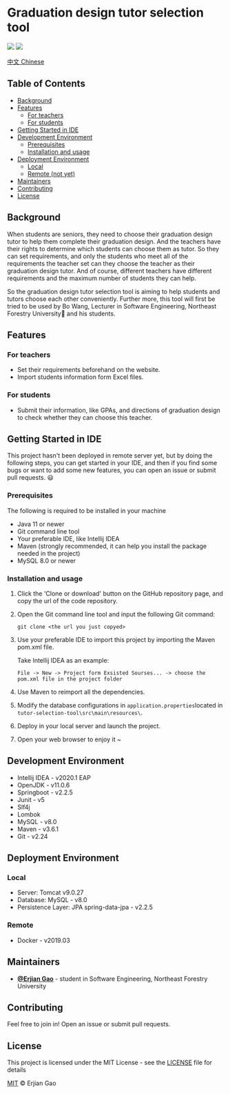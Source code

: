 # Graduation design tutor selection tool

<a href="https://www.oracle.com/java/" target="_blank"><img src="https://img.shields.io/badge/language-java-orange.svg"></a>
<a href="#License"><img src="https://img.shields.io/badge/license-MIT-green.svg"></a>

<!-- 
<a href=""> <img src="https://visitor-count-badge.herokuapp.com/total.svg?repo_id=ErjianGao.tutor-selection-tool"></a> 
<a href=""><img src="https://visitor-count-badge.herokuapp.com/today.svg?repo_id=ErjianGao.tutor-selection-tool"></a>
-->

[中文 Chinese](https://github.com/ErjianGao/tutor-selection-tool/blob/master/README.cn.md)

## Table of Contents

- [Background](#background)
- [Features](#features)
    - [For teachers](#for-teachers)
    - [For students](#for-students)
- [Getting Started in IDE](#getting-started-in-ide)
- [Development Environment](#development-environment)
    - [Prerequisites](#prerequisites)
    - [Installation and usage](#installation-and-usage)
- [Deployment Environment](#deployment-environment)
    - [Local](#local)
    - [Remote (not yet)](#remote)
- [Maintainers](#maintainers)
- [Contributing](#contributing)
- [License](#license)

## Background

When students are seniors, they need to choose their graduation design tutor to help them complete their graduation design. And the teachers have their rights to determine which students can choose them as tutor. So they can set requirements, and only the students who meet all of the requirements the teacher set can they choose the teacher as their graduation design tutor. And of course, different teachers have different requirements and the maximum number of students they can help. 

So the graduation design tutor selection tool is aiming to help students and tutors choose each other conveniently. Further more, this tool will first be tried to be used by Bo Wang, Lecturer in Software Engineering, Northeast Forestry University:school: and his students.

## Features

### For teachers

- Set their requirements beforehand on the website. 
- Import students information form Excel files. 

### For students

- Submit their information, like GPAs, and directions of graduation design to check whether they can choose this teacher. 

## Getting Started in IDE

This project hasn't been deployed in remote server yet, but by doing the following steps, you can get started in your IDE, and then if you find some bugs or want to add some new features, you can open an issue or submit pull requests. :smiley:

### Prerequisites

The following is required to be installed in your machine

- Java 11 or newer
- Git command line tool
- Your preferable IDE, like Intellij IDEA
- Maven (strongly recommended, it can help you install the package needed in the project)
- MySQL 8.0 or newer

### Installation and usage

1. Click the 'Clone or download' button on the GitHub repository page, and copy the url of the code repository.

2. Open the Git command line tool and input the following Git command:

   ```git
   git clone <the url you just copyed>
   ```

3. Use your preferable IDE to import this project by importing the Maven pom.xml file.

   Take Intellij IDEA as an example:

   ```
   File -> New -> Project form Exsisted Sourses... -> choose the pom.xml file in the project folder
   ```

4. Use Maven to reimport all the dependencies.

5. Modify the database configurations in `application.properties`located in `tutor-selection-tool\src\main\resources\`.

6. Deploy in your local server and launch the project.

7. Open your web browser to enjoy it ~

## Development Environment

- Intellij IDEA - v2020.1 EAP
- OpenJDK - v11.0.6
- Springboot - v2.2.5
- Junit - v5
- Slf4j
- Lombok
- MySQL - v8.0
- Maven - v3.6.1
- Git - v2.24

## Deployment Environment

### Local

- Server: Tomcat v9.0.27
- Database: MySQL - v8.0
- Persistence Layer: JPA
  spring-data-jpa - v2.2.5

### Remote

- Docker - v2019.03

## Maintainers

- [**@Erjian Gao**](https://github.com/ErjianGao) - student in Software Engineering, Northeast Forestry University

## Contributing

Feel free to join in! 
Open an issue or submit pull requests.

## License

This project is licensed under the MIT License - see the [LICENSE](https://gist.github.com/PurpleBooth/LICENSE.md) file for details

[MIT](LICENSE) © Erjian Gao
